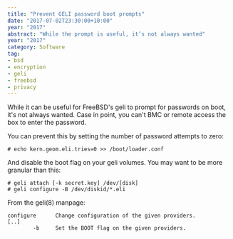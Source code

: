 ```yaml
---
title: "Prevent GELI password boot prompts"
date: "2017-07-02T23:30:00+10:00"
year: "2017"
abstract: "While the prompt is useful, it’s not always wanted"
year: "2017"
category: Software
tag: 
- bsd
- encryption
- geli
- freebsd
- privacy
---
```

While it can be useful for FreeBSD's geli to prompt for passwords on boot, it's not always wanted. Case in point, you can't BMC or remote access the box to enter the password.

You can prevent this by setting the number of password attempts to zero:

    # echo kern.geom.eli.tries=0 >> /boot/loader.conf

And disable the boot flag on your geli volumes. You may want to be more granular than this:

    # geli attach [-k secret.key] /dev/[disk]
    # geli configure -B /dev/diskid/*.eli

From the geli(8) manpage:

    configure      Change configuration of the given providers.
    [..]
            -b     Set the BOOT flag on the given providers.


